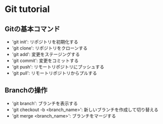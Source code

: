 # Git tutorial

## Gitの基本コマンド
 - 'git init': リポジトリを初期化する
 - 'git clone': リポジトリをクローンする
 - 'git add': 変更をステージングする
 - 'git commit': 変更をコミットする
 - 'git push': リモートリポジトリにプッシュする
 - 'git pull': リモートリポジトリからプルする

## Branchの操作
 - 'git branch': ブランチを表示する
 - 'git checkout -b <branch_name>': 新しいブランチを作成して切り替える
 - 'git merge <branch_name>': ブランチをマージする